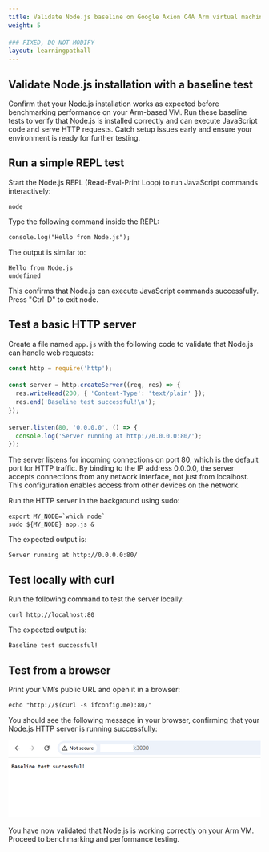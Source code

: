 ```yaml
---
title: Validate Node.js baseline on Google Axion C4A Arm virtual machine
weight: 5

### FIXED, DO NOT MODIFY
layout: learningpathall
---
```


## Validate Node.js installation with a baseline test

Confirm that your Node.js installation works as expected before benchmarking performance on your Arm-based VM. Run these baseline tests to verify that Node.js is installed correctly and can execute JavaScript code and serve HTTP requests. Catch setup issues early and ensure your environment is ready for further testing.

## Run a simple REPL test

Start the Node.js REPL (Read-Eval-Print Loop) to run JavaScript commands interactively:

```console
node
```

Type the following command inside the REPL:

```console
console.log("Hello from Node.js");
```

The output is similar to:

```output
Hello from Node.js
undefined
```

This confirms that Node.js can execute JavaScript commands successfully. Press "Ctrl-D" to exit node.

## Test a basic HTTP server

Create a file named `app.js` with the following code to validate that Node.js can handle web requests:

```javascript
const http = require('http');

const server = http.createServer((req, res) => {
  res.writeHead(200, { 'Content-Type': 'text/plain' });
  res.end('Baseline test successful!\n');
});

server.listen(80, '0.0.0.0', () => {
  console.log('Server running at http://0.0.0.0:80/');
});
```

The server listens for incoming connections on port 80, which is the default port for HTTP traffic. By binding to the IP address 0.0.0.0, the server accepts connections from any network interface, not just from localhost. This configuration enables access from other devices on the network.

Run the HTTP server in the background using sudo:

```console
export MY_NODE=`which node`
sudo ${MY_NODE} app.js &
```

The expected output is:

```output
Server running at http://0.0.0.0:80/
```

## Test locally with curl

Run the following command to test the server locally:

```console
curl http://localhost:80
```

The expected output is:

```output
Baseline test successful!
```

## Test from a browser

Print your VM’s public URL and open it in a browser:

```console
echo "http://$(curl -s ifconfig.me):80/"
```

You should see the following message in your browser, confirming that your Node.js HTTP server is running successfully:

![Screenshot showing the browser displaying 'Baseline test successful!' from the Node.js HTTP server running on a Google Axion C4A Arm VM. alt-text#center](images/node-browser.png "Browser displaying baseline test successful dialogue message")

You have now validated that Node.js is working correctly on your Arm VM. Proceed to benchmarking and performance testing.
